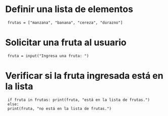 # Definir una lista de elementos 
     frutas = ["manzana", "banana", "cereza", "durazno"] 
# Solicitar una fruta al usuario 
     fruta = input("Ingresa una fruta: ") 
# Verificar si la fruta ingresada está en la lista 
     if fruta in frutas: print(fruta, "está en la lista de frutas.") 
     else: 
     print(fruta, "no está en la lista de frutas.")
